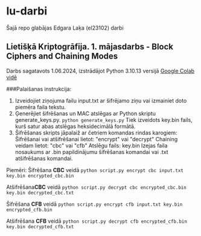 # lu-darbi
Šajā repo glabājas Edgara Laķa (el23102) darbi


## Lietišķā Kriptogrāfija. 1. mājasdarbs - **Block Ciphers and Chaining Modes**
Darbs sagatavots 1.06.2024, izstrādājot Python 3.10.13 versijā
[Google Colab vidē](https://colab.research.google.com/drive/1ZkdVpOyzT0fQ1PF_miPOyYXtQZZXlawF?usp=sharing)

###Palaišanas instrukcija:

1. Izveidojiet ziņojuma failu input.txt ar šifrējamo ziņu vai izmainiet doto piemēra faila tekstu.
2. Ģenerējiet šifrēšanas un MAC atslēgas ar Python skriptu generate_keys.py.
`python generate_keys.py`
 Tiek izveidots key.bin fails, kurš satur abas atslēgas heksidecimālā formātā.
3. Šifrēšanas skripts jāpalaiž ar četriem komandas rindas karogiem:
    Šifrēšanai vai atšifrēšanai lietot: "encrypt" vai "decrypt"
    Chaining veidam lietot: "cbc" vai "cfb"
    Atslēgu fails: key.bin
    Izejas faila nosaukums ar .bin papildinājumu šifrēšanas komandai vai .txt atšifrēšanas komandai.

Piemēri:
Šifrēšana **CBC** veidā
`python script.py encrypt cbc input.txt key.bin encrypted_cbc.bin`

Atšifrēšana**CBC** veidā
`python script.py decrypt cbc encrypted_cbc.bin key.bin decrypted_cbc.txt`

Šifrēšana **CFB** veidā
`python script.py encrypt cfb input.txt key.bin encrypted_cfb.bin`

Atšifrēšana **CFB**  veidā
`python script.py decrypt cfb encrypted_cfb.bin key.bin decrypted_cfb.txt`


